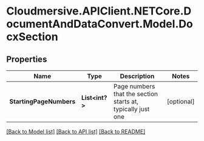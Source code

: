 # Cloudmersive.APIClient.NETCore.DocumentAndDataConvert.Model.DocxSection
## Properties

Name | Type | Description | Notes
------------ | ------------- | ------------- | -------------
**StartingPageNumbers** | **List&lt;int?&gt;** | Page numbers that the section starts at, typically just one | [optional] 

[[Back to Model list]](../README.md#documentation-for-models) [[Back to API list]](../README.md#documentation-for-api-endpoints) [[Back to README]](../README.md)

